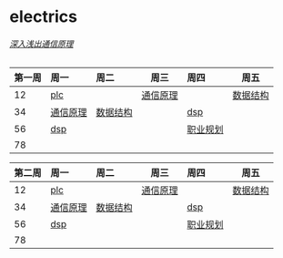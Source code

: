 # electrics

###### [深入浅出通信原理](https://dabcoooacnz-my.sharepoint.com/:f:/g/personal/heangubi_mua233_top/Ep2ixccDcvhIr82gYPFWfmsB20_h-vVKqAtsnYQ0QbLepw?e=vY702x)

| 第一周 | 周一                                                         | 周二                                                         | 周三                                                         | 周四                                                         | 周五                                                         |
| :----- | :----------------------------------------------------------- | :----------------------------------------------------------- | ------------------------------------------------------------ | :----------------------------------------------------------- | ------------------------------------------------------------ |
| 12     | [plc](https://dabcoooacnz-my.sharepoint.com/:v:/g/personal/heangubi_mua233_top/EcawkNyxNLlJjTVSMXCR6VQBqowo8BbnzEmLarM3nZ33pw?e=6SQXgt) |                                                              | [通信原理](https://dabcoooacnz-my.sharepoint.com/:v:/g/personal/heangubi_mua233_top/EYdHi0sS-ppFo3PAxPt-mZwBY_Jt7lkid9BA_rVe1ToQOA?e=lpsrMi) |                                                              | [数据结构](https://dabcoooacnz-my.sharepoint.com/:v:/g/personal/heangubi_mua233_top/EQujIlfZZ-hOi0FafNtyAa4B9-QHa4ICn02cq72RE2QgUg?e=odrDup) |
| 34     | [通信原理](https://dabcoooacnz-my.sharepoint.com/:v:/g/personal/heangubi_mua233_top/EabwZfYR7SNJty9sZC7sAX4BBS6wJCvS0vHX6rp7TkoaMQ?e=3fUDaK) | [数据结构](https://dabcoooacnz-my.sharepoint.com/:v:/g/personal/heangubi_mua233_top/EcEsAoh0yLBJhmVSH7AXNzkBgzyydAcIm5wXpcNwZ3Cl5Q?e=F2zDjt) |                                                              | [dsp](https://dabcoooacnz-my.sharepoint.com/:v:/g/personal/heangubi_mua233_top/EXNGWQxGRkNEisP0mvUOZa4BNKqhh935FHSGIObOP45cYw?e=e3DOfW) |                                                              |
| 56     | [dsp](https://dabcoooacnz-my.sharepoint.com/:v:/g/personal/heangubi_mua233_top/Ech30teCnyNNib3bf9qLVUgB-2Ryf8CHt9S2qxqRQdGbZQ?e=mbYPdJ) |                                                              |                                                              | [职业规划](https://dabcoooacnz-my.sharepoint.com/:v:/g/personal/heangubi_mua233_top/ESl9eH6-1xxMui5aoB8orGABUGC5TWF44L5Wgyux7kmUSg?e=IdETin) |                                                              |
| 78     |                                                              |                                                              |                                                              |                                                              |                                                              |


| 第二周 | 周一                                                         | 周二                                                         | 周三                                                         | 周四                                                         | 周五         |
| :----- | :----------------------------------------------------------- | :----------------------------------------------------------- | ------------------------------------------------------------ | :----------------------------------------------------------- | ------------ |
| 12     | [plc](https://dabcoooacnz-my.sharepoint.com/:v:/g/personal/heangubi_mua233_top/EYMhsl_x8hlLspkOZPa1_6sBO5Bjj1W40sPmG--KS15jyQ?e=0jjs9g) |                                                              | [通信原理](https://dabcoooacnz-my.sharepoint.com/:v:/g/personal/heangubi_mua233_top/EYAUD3ckPt5Gozpb_xuVi1MBDs1tTAS_QVzyW0O8pF3W0Q?e=4uWnMi) |                                                              | [数据结构]() |
| 34     | [通信原理](https://dabcoooacnz-my.sharepoint.com/:v:/g/personal/heangubi_mua233_top/ESO3t6MZ6m1Nvw1Dwuvk8rcBWTumW0v_aqx7Go5ENNDtWw?e=CdduDh) | [数据结构](https://dabcoooacnz-my.sharepoint.com/:v:/g/personal/heangubi_mua233_top/EeavLBXpulVMqpu4SudOQ0MBZerPXm6tQud2-j_CbsqpCg?e=If5wQh) |                                                              | [dsp](https://dabcoooacnz-my.sharepoint.com/:v:/g/personal/heangubi_mua233_top/EbYNS9aLY01AoqfNj08DnBMB2s8ynrS2W82jRn2JOJ7iMA?e=C0rbLr) |              |
| 56     | [dsp](https://dabcoooacnz-my.sharepoint.com/:v:/g/personal/heangubi_mua233_top/EV3zPhyzxwJPqkGPyts3o4kBBRP6mOIy8ukz2RTaIveY_A?e=4DJqKm) |                                                              |                                                              | [职业规划](https://dabcoooacnz-my.sharepoint.com/:v:/g/personal/heangubi_mua233_top/EQJK11kQQW9PjkmQukuLxJUBJ02_j7GIqPPTRXrYzITHGQ?e=swErJh) |              |
| 78     |                                                              |                                                              |                                                              |                                                              |              |